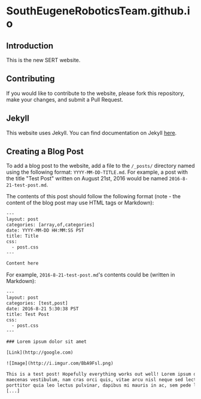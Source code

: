 # SouthEugeneRoboticsTeam.github.io

## Introduction
This is the new SERT website.

## Contributing
If you would like to contribute to the website, please fork this repository, make your changes,
and submit a Pull Request.

## Jekyll
This website uses Jekyll. You can find documentation on Jekyll [here](https://jekyllrb.com/docs/home/).

## Creating a Blog Post

To add a blog post to the website, add a file to the `/_posts/` directory named using the following format:
`YYYY-MM-DD-TITLE.md`. For example, a post with the title "Test Post" written on August 21st, 2016
would be named `2016-8-21-test-post.md`.

The contents of this post should follow the following format (note - the content of the blog post may use
HTML tags or Markdown):

```html
---
layout: post
categories: [array,of,categories]
date: YYYY-MM-DD HH:MM:SS PST
title: Title
css:
  - post.css
---

Content here
```

For example, `2016-8-21-test-post.md`'s contents could be (written in Markdown):

```html
---
layout: post
categories: [test,post]
date: 2016-8-21 5:30:38 PST
title: Test Post
css:
  - post.css
---

### Lorem ipsum dolor sit amet

[Link](http://google.com)

![Image](http://i.imgur.com/BbA9Fsl.png)

This is a test post! Hopefully everything works out well! Lorem ipsum dolor sit amet, et quam, nibh in lacus
maecenas vestibulum, nam cras orci quis, vitae arcu nisl neque sed lectus. Mi pellentesque neque, ornare sit
porttitor quia leo lectus pulvinar, dapibus mi mauris in ac, sem pede lorem ante wisi a magna.
[...]
```
